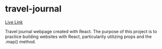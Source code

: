 # travel-journal
[Live Link](https://c-yip.github.io/travel-journal/)

Travel journal webpage created with React. The purpose of this project is to practice building websites with React, particularity utilizing props and the .map() method.
